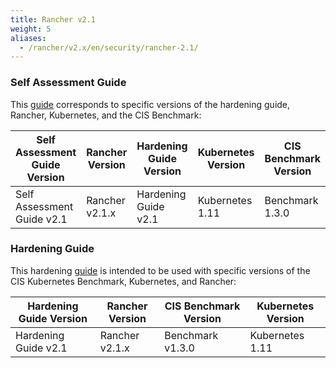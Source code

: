 ```yaml
---
title: Rancher v2.1
weight: 5
aliases:
  - /rancher/v2.x/en/security/rancher-2.1/
---
```


### Self Assessment Guide

This [guide](../reference-guides/rancher-security/rancher-v2.1-hardening-guides/self-assessment-guide-with-cis-v1.3-benchmark.md) corresponds to specific versions of the hardening guide, Rancher, Kubernetes, and the CIS Benchmark:

Self Assessment Guide Version | Rancher Version | Hardening Guide Version | Kubernetes Version | CIS Benchmark Version
---------------------------|----------|---------|-------|-----
Self Assessment Guide v2.1 | Rancher v2.1.x | Hardening Guide v2.1 | Kubernetes 1.11 | Benchmark 1.3.0

### Hardening Guide

This hardening [guide](../reference-guides/rancher-security/rancher-v2.1-hardening-guides/hardening-guide-with-cis-v1.3-benchmark.md) is intended to be used with specific versions of the CIS Kubernetes Benchmark, Kubernetes, and Rancher:

Hardening Guide Version | Rancher Version | CIS Benchmark Version | Kubernetes Version
------------------------|----------------|-----------------------|------------------
Hardening Guide v2.1 | Rancher v2.1.x | Benchmark v1.3.0 | Kubernetes 1.11
